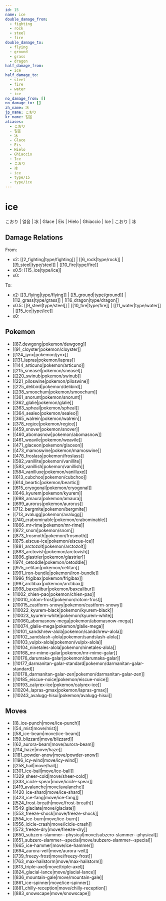 ```yaml
---
id: 15
name: ice
double_damage_from:
  - fighting
  - rock
  - steel
  - fire
double_damage_to:
  - flying
  - ground
  - grass
  - dragon
half_damage_from:
  - ice
half_damage_to:
  - steel
  - fire
  - water
  - ice
no_damage_from: []
no_damage_to: []
zh_name: 冰
jp_name: こおり
kr_name: 얼음
aliases:
  - こおり
  - 얼음
  - 冰
  - Glace
  - Eis
  - Hielo
  - Ghiaccio
  - Ice
  - こおり
  - 冰
  - ice
  - type/15
  - type/ice
---
```

# ice

こおり | 얼음 | 冰 | Glace | Eis | Hielo | Ghiaccio | Ice | こおり | 冰

## Damage Relations

From:
- x2: [[2_fighting|type/fighting]] | [[6_rock|type/rock]] | [[9_steel|type/steel]] | [[10_fire|type/fire]]
- x0.5: [[15_ice|type/ice]]
- x0: 

To:
- x2: [[3_flying|type/flying]] | [[5_ground|type/ground]] | [[12_grass|type/grass]] | [[16_dragon|type/dragon]]
- x0.5: [[9_steel|type/steel]] | [[10_fire|type/fire]] | [[11_water|type/water]] | [[15_ice|type/ice]]
- x0: 

## Pokemon

- [[87_dewgong|pokemon/dewgong]]
- [[91_cloyster|pokemon/cloyster]]
- [[124_jynx|pokemon/jynx]]
- [[131_lapras|pokemon/lapras]]
- [[144_articuno|pokemon/articuno]]
- [[215_sneasel|pokemon/sneasel]]
- [[220_swinub|pokemon/swinub]]
- [[221_piloswine|pokemon/piloswine]]
- [[225_delibird|pokemon/delibird]]
- [[238_smoochum|pokemon/smoochum]]
- [[361_snorunt|pokemon/snorunt]]
- [[362_glalie|pokemon/glalie]]
- [[363_spheal|pokemon/spheal]]
- [[364_sealeo|pokemon/sealeo]]
- [[365_walrein|pokemon/walrein]]
- [[378_regice|pokemon/regice]]
- [[459_snover|pokemon/snover]]
- [[460_abomasnow|pokemon/abomasnow]]
- [[461_weavile|pokemon/weavile]]
- [[471_glaceon|pokemon/glaceon]]
- [[473_mamoswine|pokemon/mamoswine]]
- [[478_froslass|pokemon/froslass]]
- [[582_vanillite|pokemon/vanillite]]
- [[583_vanillish|pokemon/vanillish]]
- [[584_vanilluxe|pokemon/vanilluxe]]
- [[613_cubchoo|pokemon/cubchoo]]
- [[614_beartic|pokemon/beartic]]
- [[615_cryogonal|pokemon/cryogonal]]
- [[646_kyurem|pokemon/kyurem]]
- [[698_amaura|pokemon/amaura]]
- [[699_aurorus|pokemon/aurorus]]
- [[712_bergmite|pokemon/bergmite]]
- [[713_avalugg|pokemon/avalugg]]
- [[740_crabominable|pokemon/crabominable]]
- [[866_mr-rime|pokemon/mr-rime]]
- [[872_snom|pokemon/snom]]
- [[873_frosmoth|pokemon/frosmoth]]
- [[875_eiscue-ice|pokemon/eiscue-ice]]
- [[881_arctozolt|pokemon/arctozolt]]
- [[883_arctovish|pokemon/arctovish]]
- [[896_glastrier|pokemon/glastrier]]
- [[974_cetoddle|pokemon/cetoddle]]
- [[975_cetitan|pokemon/cetitan]]
- [[991_iron-bundle|pokemon/iron-bundle]]
- [[996_frigibax|pokemon/frigibax]]
- [[997_arctibax|pokemon/arctibax]]
- [[998_baxcalibur|pokemon/baxcalibur]]
- [[1002_chien-pao|pokemon/chien-pao]]
- [[10010_rotom-frost|pokemon/rotom-frost]]
- [[10015_castform-snowy|pokemon/castform-snowy]]
- [[10022_kyurem-black|pokemon/kyurem-black]]
- [[10023_kyurem-white|pokemon/kyurem-white]]
- [[10060_abomasnow-mega|pokemon/abomasnow-mega]]
- [[10074_glalie-mega|pokemon/glalie-mega]]
- [[10101_sandshrew-alola|pokemon/sandshrew-alola]]
- [[10102_sandslash-alola|pokemon/sandslash-alola]]
- [[10103_vulpix-alola|pokemon/vulpix-alola]]
- [[10104_ninetales-alola|pokemon/ninetales-alola]]
- [[10168_mr-mime-galar|pokemon/mr-mime-galar]]
- [[10176_darumaka-galar|pokemon/darumaka-galar]]
- [[10177_darmanitan-galar-standard|pokemon/darmanitan-galar-standard]]
- [[10178_darmanitan-galar-zen|pokemon/darmanitan-galar-zen]]
- [[10185_eiscue-noice|pokemon/eiscue-noice]]
- [[10193_calyrex-ice|pokemon/calyrex-ice]]
- [[10204_lapras-gmax|pokemon/lapras-gmax]]
- [[10243_avalugg-hisui|pokemon/avalugg-hisui]]

## Moves

- [[8_ice-punch|move/ice-punch]]
- [[54_mist|move/mist]]
- [[58_ice-beam|move/ice-beam]]
- [[59_blizzard|move/blizzard]]
- [[62_aurora-beam|move/aurora-beam]]
- [[114_haze|move/haze]]
- [[181_powder-snow|move/powder-snow]]
- [[196_icy-wind|move/icy-wind]]
- [[258_hail|move/hail]]
- [[301_ice-ball|move/ice-ball]]
- [[329_sheer-cold|move/sheer-cold]]
- [[333_icicle-spear|move/icicle-spear]]
- [[419_avalanche|move/avalanche]]
- [[420_ice-shard|move/ice-shard]]
- [[423_ice-fang|move/ice-fang]]
- [[524_frost-breath|move/frost-breath]]
- [[549_glaciate|move/glaciate]]
- [[553_freeze-shock|move/freeze-shock]]
- [[554_ice-burn|move/ice-burn]]
- [[556_icicle-crash|move/icicle-crash]]
- [[573_freeze-dry|move/freeze-dry]]
- [[650_subzero-slammer--physical|move/subzero-slammer--physical]]
- [[651_subzero-slammer--special|move/subzero-slammer--special]]
- [[665_ice-hammer|move/ice-hammer]]
- [[694_aurora-veil|move/aurora-veil]]
- [[739_freezy-frost|move/freezy-frost]]
- [[763_max-hailstorm|move/max-hailstorm]]
- [[813_triple-axel|move/triple-axel]]
- [[824_glacial-lance|move/glacial-lance]]
- [[836_mountain-gale|move/mountain-gale]]
- [[861_ice-spinner|move/ice-spinner]]
- [[881_chilly-reception|move/chilly-reception]]
- [[883_snowscape|move/snowscape]]

